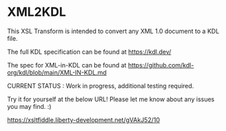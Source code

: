 # XML2KDL
This XSL Transform is intended to convert any XML 1.0 document to a KDL file.

The full KDL specification can be found at https://kdl.dev/

The spec for XML-in-KDL can be found at https://github.com/kdl-org/kdl/blob/main/XML-IN-KDL.md

CURRENT STATUS : Work in progress, additional testing required.

Try it for yourself at the below URL! Please let me know about any issues you may find. :)

https://xsltfiddle.liberty-development.net/gVAkJ52/10